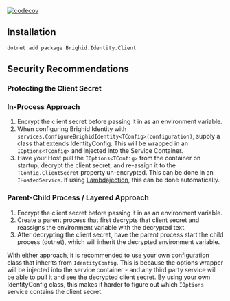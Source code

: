 [![codecov](https://codecov.io/gh/cythral/identity-client/branch/master/graph/badge.svg?token=jeVQjG3V4y)](https://codecov.io/gh/cythral/identity-client)


## Installation

```
dotnet add package Brighid.Identity.Client
```

## Security Recommendations

### Protecting the Client Secret

### In-Process Approach

1. Encrypt the client secret before passing it in as an environment variable.
2. When configuring Brighid Identity with `services.ConfigureBrighidIdentity<TConfig>(configuration)`, supply a class that extends IdentityConfig.  This will be wrapped in an `IOptions<TConfig>` and injected into the Service Container.
3. Have your Host pull the `IOptions<TConfig>` from the container on startup, decrypt the client secret, and re-assign it to the `TConfig.ClientSecret` property un-encrypted.  This can be done in an `IHostedService`.  If using [Lambdajection](https://github.com/cythral/lambdajection), this can be done automatically.

### Parent-Child Process / Layered Approach

1. Encrypt the client secret before passing it in as an environment variable.
2. Create a parent process that first decrypts that client secret and reassigns the environment variable with the decrypted text.
3. After decrypting the client secret, have the parent process start the child process (dotnet), which will inherit the decrypted environment variable.

With either approach, it is recommended to use your own configuration class that inherits from `IdentityConfig`.  This is because the options wrapper will be injected into the service container - and any third party service will be able to pull it and see the decrypted client secret.  By using your own IdentityConfig class, this makes it harder to figure out which `IOptions` service contains the client secret.
